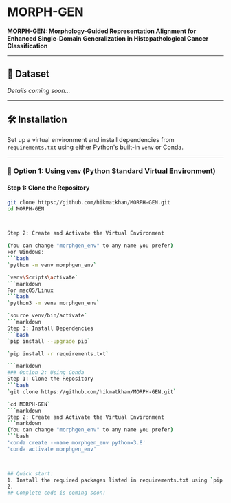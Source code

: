 # MORPH-GEN

**MORPH-GEN: Morphology-Guided Representation Alignment for Enhanced Single-Domain Generalization in Histopathological Cancer Classification**

---

## 📂 Dataset

*Details coming soon...*

---

## 🛠️ Installation

Set up a virtual environment and install dependencies from `requirements.txt` using either Python's built-in `venv` or Conda.

---

### 🔹 Option 1: Using `venv` (Python Standard Virtual Environment)

#### Step 1: Clone the Repository

```bash
git clone https://github.com/hikmatkhan/MORPH-GEN.git
cd MORPH-GEN



Step 2: Create and Activate the Virtual Environment

(You can change "morphgen_env" to any name you prefer)
For Windows:
```bash
`python -m venv morphgen_env`

`venv\Scripts\activate`
```markdown
For macOS/Linux
```bash
`python3 -m venv morphgen_env`

`source venv/bin/activate`
```markdown
Step 3: Install Dependencies
```bash
`pip install --upgrade pip`

`pip install -r requirements.txt`

```markdown
### Option 2: Using Conda
Step 1: Clone the Repository
```bash
`git clone https://github.com/hikmatkhan/MORPH-GEN.git`

`cd MORPH-GEN`
```markdown
Step 2: Create and Activate the Virtual Environment
```markdown
(You can change "morphgen_env" to any name you prefer)
```bash
'conda create --name morphgen_env python=3.8'
'conda activate morphgen_env'



## Quick start:
1. Install the required packages listed in requirements.txt using `pip install -r requirements.txt`.
2.
## Complete code is coming soon!
